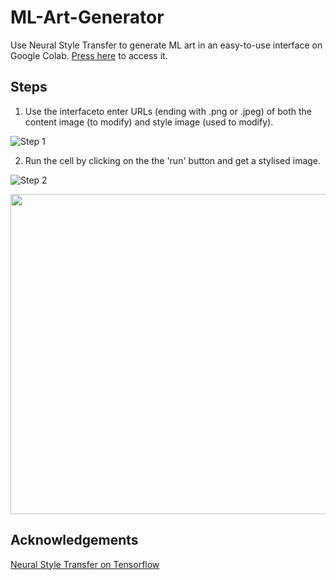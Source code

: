 # ML-Art-Generator
Use Neural Style Transfer to generate ML art in an easy-to-use interface on Google Colab. [Press here](https://colab.research.google.com/github/shubhaankargupta/ML-Art-Generator/blob/main/ML_GAN_ART.ipynb) to access it.

## Steps
1. Use the interfaceto enter URLs (ending with .png or .jpeg) of both the content image (to modify) and style image (used to modify).

![Step 1](https://user-images.githubusercontent.com/63454581/140332159-b7aab504-7f99-4308-89a1-833c612fabdc.png)

2. Run the cell by clicking on the the 'run' button and get a stylised image.
 
![Step 2](https://user-images.githubusercontent.com/63454581/140332255-93bd7940-2b25-460b-bda3-0d983309530a.png)


<img src="https://user-images.githubusercontent.com/63454581/140349002-8fee95c4-168c-49b7-85d4-0b13b1373374.gif" width="512"/>



## Acknowledgements
[Neural Style Transfer on Tensorflow](https://www.tensorflow.org/tutorials/generative/style_transfer)
